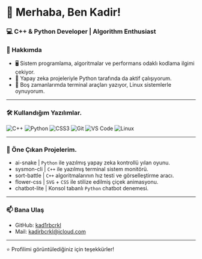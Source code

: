 # 👋 Merhaba, Ben Kadir!
### 💻 C++ & Python Developer | Algorithm Enthusiast

### 🚀 Hakkımda
- 🖥️ Sistem programlama, algoritmalar ve performans odaklı kodlama ilgimi çekiyor.
- 🤖​ Yapay zeka projeleriyle Python tarafında da aktif çalışıyorum.
- 🔧 Boş zamanlarımda terminal araçları yazıyor, Linux sistemlerle oynuyorum.

---

### 🛠️ Kullandığım Yazılımlar.
![C++](https://img.shields.io/badge/C++-00599C?style=flat&logo=cplusplus&logoColor=white)
![Python](https://img.shields.io/badge/Python-3776AB?style=flat&logo=python&logoColor=white)
![CSS3](https://img.shields.io/badge/CSS3-264de4?style=flat&logo=css3&logoColor=white)
![Git](https://img.shields.io/badge/Git-F05032?style=flat&logo=git&logoColor=white)
![VS Code](https://img.shields.io/badge/VS%20Code-007ACC?style=flat&logo=visual-studio-code&logoColor=white)
![Linux](https://img.shields.io/badge/Linux-FCC624?style=flat&logo=linux&logoColor=black)

---

### 📌 Öne Çıkan Projelerim.

* ai-snake | `Python` ile yazılmış yapay zeka kontrollü yılan oyunu. 
* sysmon-cli | `C++` ile yazılmış terminal sistem monitörü. 
* sort-battle | `C++` algoritmalarının hız testi ve görselleştirme aracı. 
* flower-css | `SVG` + `CSS` ile stilize edilmiş çiçek animasyonu.
* chatbot-lite | Konsol tabanlı `Python` chatbot denemesi.

---

### 📫 Bana Ulaş
- GitHub: [kad1rbcrkl](https://github.com/kad1rbcrkl)
- Mail: kadirbcrkl@icloud.com

---

⭐️ Profilimi görüntülediğiniz için teşekkürler!
